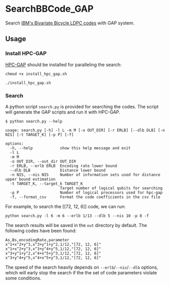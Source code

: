# SearchBBCode_GAP

Search [IBM's Bivariate Bicycle LDPC codes](http://arxiv.org/abs/2308.07915) with GAP system.

## Usage

### Install HPC-GAP

[HPC-GAP](https://github.com/gap-system/gap/wiki/Building-HPC-GAP) should be installed for paralleling the search:

```shell
chmod +x install_hpc_gap.sh

./install_hpc_gap.sh
```

### Search

A python script `search.py` is provided for searching the codes. The script will generate the GAP scripts and run it with HPC-GAP.

```shell
$ python search.py --help

usage: search.py [-h] -l L -m M [-o OUT_DIR] [-r ERLB] [--dlb DLB] [-n NIS] [-t TARGET_K] [-p P] [-f]

options:
  -h, --help            show this help message and exit
  -l L
  -m M
  -o OUT_DIR, --out_dir OUT_DIR
  -r ERLB, --erlb ERLB  Encoding rate lower bound
  --dlb DLB             Distance lower bound
  -n NIS, --nis NIS     Number of information sets used for distance upper bound estimation
  -t TARGET_K, --target_k TARGET_K
                        Target number of logical qubits for searching
  -p P                  Number of logical processors used for hpc-gap
  -f, --format_csv      Format the code coefficients in the csv file
```

For example, to search the [[72, 12, 6]] code, we can run:

```shell
python search.py -l 6 -m 6 --erlb 1/13 --dlb 5 --nis 10 -p 8 -f
```

The search results will be saved in the `out` directory by default. The following codes have been found:

```csv
As,Bs,encodingRate,parameter
x^1+x^2+y^3,x^3+y^1+y^2,1/12,"[72, 12, 6]"
x^1+x^2+y^3,x^3+y^4+y^5,1/12,"[72, 12, 6]"
x^3+y^1+y^2,x^4+x^5+y^3,1/12,"[72, 12, 6]"
x^3+y^4+y^5,x^4+x^5+y^3,1/12,"[72, 12, 6]"
```

The speed of the search heavily depends on `--erlb`/`--nis`/`--dlb` options, which will early stop the search if the the set of code parameters violate some conditions.